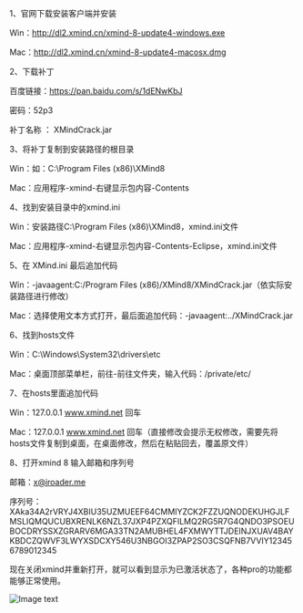 1、官网下载安装客户端并安装

Win：http://dl2.xmind.cn/xmind-8-update4-windows.exe

Mac：http://dl2.xmind.cn/xmind-8-update4-macosx.dmg



2、下载补丁

百度链接：https://pan.baidu.com/s/1dENwKbJ

密码：52p3

补丁名称 ： XMindCrack.jar


3、将补丁复制到安装路径的根目录

Win：如：C:\Program Files (x86)\XMind8

Mac：应用程序-xmind-右键显示包内容-Contents



4、找到安装目录中的xmind.ini

Win：安装路径C:\Program Files (x86)\XMind8，xmind.ini文件

Mac：应用程序-xmind-右键显示包内容-Contents-Eclipse，xmind.ini文件



5、在 XMind.ini 最后追加代码

Win：-javaagent:C:/Program Files (x86)/XMind8/XMindCrack.jar（依实际安装路径进行修改）

Mac：选择使用文本方式打开，最后面追加代码：-javaagent:../XMindCrack.jar



6、找到hosts文件

Win：C:\Windows\System32\drivers\etc

Mac：桌面顶部菜单栏，前往-前往文件夹，输入代码：/private/etc/



7、在hosts里面追加代码

Win：127.0.0.1 www.xmind.net   回车

Mac：127.0.0.1 www.xmind.net   回车（直接修改会提示无权修改，需要先将hosts文件复制到桌面，在桌面修改，然后在粘贴回去，覆盖原文件）



8、打开xmind 8 输入邮箱和序列号

邮箱：x@iroader.me

序列号：XAka34A2rVRYJ4XBIU35UZMUEEF64CMMIYZCK2FZZUQNODEKUHGJLFMSLIQMQUCUBXRENLK6NZL37JXP4PZXQFILMQ2RG5R7G4QNDO3PSOEUBOCDRYSSXZGRARV6MGA33TN2AMUBHEL4FXMWYTTJDEINJXUAV4BAYKBDCZQWVF3LWYXSDCXY546U3NBGOI3ZPAP2SO3CSQFNB7VVIY123456789012345




现在关闭xmind并重新打开，就可以看到显示为已激活状态了，各种pro的功能都能够正常使用。

![Image text](http://df1551e3.wiz03.com/share/resources/8ccfde4e-14a2-4097-9280-192264669fd8/index_files/366_73f_b60.jpg)
